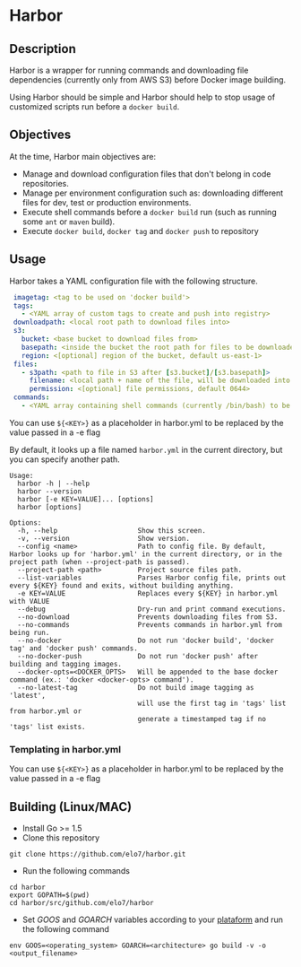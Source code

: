 # Harbor
## Description

Harbor is a wrapper for running commands and downloading file dependencies (currently only from AWS S3) before Docker image building.

Using Harbor should be simple and Harbor should help to stop usage of customized scripts run before a `docker build`.

## Objectives
At the time, Harbor main objectives are:

+ Manage and download configuration files that don't belong in code repositories.
 + Manage per environment configuration such as: downloading different files for dev, test or production environments.
+ Execute shell commands before a `docker build` run (such as running some `ant` or `maven` build).
+ Execute `docker build`, `docker tag` and `docker push` to repository

## Usage

Harbor takes a YAML configuration file with the following structure.

```yaml
 imagetag: <tag to be used on 'docker build'>
 tags:
   - <YAML array of custom tags to create and push into registry>
 downloadpath: <local root path to download files into>
 s3:
   bucket: <base bucket to download files from>
   basepath: <inside the bucket the root path for files to be downloaded>
   region: <[optional] region of the bucket, default us-east-1>
 files:
   - s3path: <path to file in S3 after [s3.bucket]/[s3.basepath]>
     filename: <local path + name of the file, will be downloaded into [downloadpath]/[localname]>
     permission: <[optional] file permissions, default 0644>
 commands:
   - <YAML array containing shell commands (currently /bin/bash) to be run before 'docker build'>
```

You can use `${<KEY>}` as a placeholder in harbor.yml to be replaced by the value passed in a -e flag

By default, it looks up a file named `harbor.yml` in the current directory, but you can specify another path.

```
Usage:
  harbor -h | --help
  harbor --version
  harbor [-e KEY=VALUE]... [options]
  harbor [options]

Options:
  -h, --help                    Show this screen.
  -v, --version                 Show version.
  --config <name>               Path to config file. By default, Harbor looks up for 'harbor.yml' in the current directory, or in the project path (when --project-path is passed).
  --project-path <path>         Project source files path.
  --list-variables              Parses Harbor config file, prints out every ${KEY} found and exits, without building anything.
  -e KEY=VALUE                  Replaces every ${KEY} in harbor.yml with VALUE
  --debug                       Dry-run and print command executions.
  --no-download                 Prevents downloading files from S3.
  --no-commands                 Prevents commands in harbor.yml from being run.
  --no-docker                   Do not run 'docker build', 'docker tag' and 'docker push' commands.
  --no-docker-push              Do not run 'docker push' after building and tagging images.
  --docker-opts=<DOCKER_OPTS>   Will be appended to the base docker command (ex.: 'docker <docker-opts> command').
  --no-latest-tag               Do not build image tagging as 'latest',
                                will use the first tag in 'tags' list from harbor.yml or
                                generate a timestamped tag if no 'tags' list exists.
```

### Templating in harbor.yml
You can use `${<KEY>}` as a placeholder in harbor.yml to be replaced by the value passed in a -e flag

## Building (Linux/MAC)
- Install Go >= 1.5
- Clone this repository

`git clone https://github.com/elo7/harbor.git`
- Run the following commands
```
cd harbor
export GOPATH=$(pwd)
cd harbor/src/github.com/elo7/harbor
```
- Set _GOOS_ and _GOARCH_ variables according to your [plataform](https://golang.org/doc/install/source#environment) and run the following command
```
env GOOS=<operating_system> GOARCH=<architecture> go build -v -o <output_filename>
